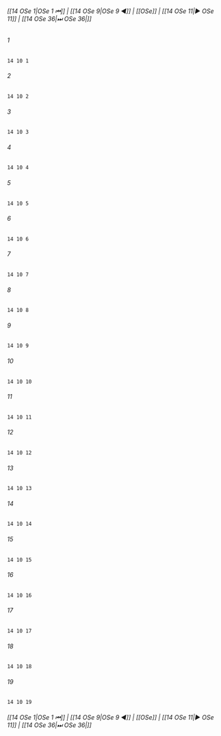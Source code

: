 
###### [[14 OSe 1|OSe 1 ⏮]] | [[14 OSe 9|OSe 9 ◀]] | [[OSe]] | [[14 OSe 11|▶ OSe 11]] | [[14 OSe 36|⏭ OSe 36|]]

###### 1
``` verse
14 10 1 
```
###### 2
``` verse
14 10 2 
```
###### 3
``` verse
14 10 3 
```
###### 4
``` verse
14 10 4 
```
###### 5
``` verse
14 10 5 
```
###### 6
``` verse
14 10 6 
```
###### 7
``` verse
14 10 7 
```
###### 8
``` verse
14 10 8 
```
###### 9
``` verse
14 10 9 
```
###### 10
``` verse
14 10 10 
```
###### 11
``` verse
14 10 11 
```
###### 12
``` verse
14 10 12 
```
###### 13
``` verse
14 10 13 
```
###### 14
``` verse
14 10 14 
```
###### 15
``` verse
14 10 15 
```
###### 16
``` verse
14 10 16 
```
###### 17
``` verse
14 10 17 
```
###### 18
``` verse
14 10 18 
```
###### 19
``` verse
14 10 19 
```

###### [[14 OSe 1|OSe 1 ⏮]] | [[14 OSe 9|OSe 9 ◀]] | [[OSe]] | [[14 OSe 11|▶ OSe 11]] | [[14 OSe 36|⏭ OSe 36|]]

